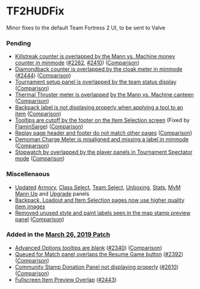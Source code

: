 # TF2HUDFix

Minor fixes to the default Team Fortress 2 UI, to be sent to Valve

### Pending
- [Killstreak counter is overlapped by the Mann vs. Machine money counter in minmode](https://github.com/CriticalFlaw/TF2-HUD-Fix/commit/ce783fd83502684a771184902ee0fe2af6880979) ([#2262](https://github.com/ValveSoftware/Source-1-Games/issues/2262), [#2410](https://github.com/ValveSoftware/Source-1-Games/issues/2410))  ([Comparison](https://imgur.com/a/L7kWxEM))
- [Diamondback counter is overlapped by the cloak meter in minmode](https://github.com/CriticalFlaw/TF2-HUD-Fix/commit/89a861ec9612bfb6350a05fde2c1d8371046263a) ([#2444](https://github.com/ValveSoftware/Source-1-Games/issues/2444)) ([Comparison](https://imgur.com/a/b2Dapo5))
- [Tournament setup panel is overlapped by the team status display](https://github.com/CriticalFlaw/TF2-HUD-Fix/commit/afd1a90767176ff2808430993bc562d3b6659168) ([Comparison](https://imgur.com/a/4zb8hxz))
- [Thermal Thruster meter is overlapped](https://github.com/CriticalFlaw/TF2-HUD-Fix/commit/a3b9a7277bb0c34dd66cae8b5185f28022cfa693) [by the Mann vs. Machine canteen](https://github.com/CriticalFlaw/TF2-HUD-Fix/commit/0582a3846f1d50c3920b6f252d727bd53b6da708) ([Comparison](https://imgur.com/a/I9JOBZ6))
- [Backpack label is not displaying properly when applying a tool to an item](https://github.com/CriticalFlaw/TF2-HUD-Fix/commit/a415752579e665ff2a56f722ef283fabc1138a6f) ([Comparison](https://imgur.com/a/2HyBycb))
- [Tooltips are cutoff by the footer on the Item Selection screen](https://github.com/CriticalFlaw/TF2-HUD-Fix/commit/083dc2435b78fd8bf6bf29689e217d4130f21ed0) (Fixed by [FlaminSarge](https://github.com/FlaminSarge)) ([Comparison](https://imgur.com/a/eidyxJW))
- [Replay page header and footer do not match other pages](https://github.com/CriticalFlaw/TF2-HUD-Fix/commit/501b3a40908033b7242a5bae8bf6e5973f617e11) ([Comparison](https://imgur.com/a/VgaGdPJ))
- [Demoman Charge Meter is misaligned and missing a label in minmode](https://github.com/CriticalFlaw/TF2-HUD-Fix/commit/bb4532041a7081b7849a34fa500d1c6540c4e58b) ([Comparison](https://imgur.com/a/hMZ5lZI))
- [Stopwatch by overlapped by the player panels in Tournament Spectator mode](https://github.com/CriticalFlaw/TF2-HUD-Fix/commit/456b9efab9ef7bdb1c0c31217d1c3ff410dc7cdd) ([Comparison](https://imgur.com/a/91wrouC))

### Miscellenaous 
- [Updated](https://github.com/CriticalFlaw/TF2-HUD-Fix/commit/755e0ab6c87810cfffc6406ad4a04c5155d0e6f8) [Armory](https://imgur.com/a/4eT4x3h), [Class Select](https://imgur.com/a/o0pDzNr), [Team Select](https://imgur.com/a/69P1q4N), [Unboxing](https://imgur.com/a/BJQPE0z), [Stats](https://imgur.com/a/UDfdH3I), [MvM Mann Up](https://imgur.com/a/OsJPpcQ) and [Upgrade](https://imgur.com/a/WeR8vXl) panels
- [Backpack, Loadout and Item Selection pages now use higher quality item images](https://github.com/CriticalFlaw/TF2-HUD-Fix/commit/755e0ab6c87810cfffc6406ad4a04c5155d0e6f8)
- [Removed unused style and paint labels seen in the map stamp preview panel](https://github.com/CriticalFlaw/TF2-HUD-Fix/commit/6b7c7dce26c678b657313dcd7da61c7fc16fccd2) ([Comparison](https://imgur.com/a/48nTYaa))

### Added in the [March 26, 2019 Patch](http://www.teamfortress.com/post.php?id=49481)
- [Advanced Options tooltips are blank](https://github.com/CriticalFlaw/TF2HUDFix/commit/57660ec51cb9bfc2041ec13187ca1c11d6fa070f) ([#2340](https://github.com/ValveSoftware/Source-1-Games/issues/2340)) ([Comparison](https://i.imgur.com/DTEFKCU.png))
- [Queued for Match panel overlaps the Resume Game button](https://github.com/CriticalFlaw/TF2HUDFix/commit/aecf9566c3690d5d47f15c6e37473cb3167e8024) ([#2392](https://github.com/ValveSoftware/Source-1-Games/issues/2392)) ([Comparison](https://i.imgur.com/edebGAj.png))
- [Community Stamp Donation Panel not displaying properly](https://github.com/CriticalFlaw/TF2HUDFix/commit/73677ffdcb7bfe7ca77155a6a80a706c656fef21) ([#2610](https://github.com/ValveSoftware/Source-1-Games/issues/2610)) ([Comparison](https://i.imgur.com/CJIRSeI.png))
- [Fullscreen Item Preview Overlap](https://github.com/CriticalFlaw/TF2HUDFix/commit/b5cc9d297529e4fabee24f129d0088607c0072e2#diff-6f3301caaa00e641acf3ed358be57c7f) ([#2443](https://github.com/ValveSoftware/Source-1-Games/issues/2443))
